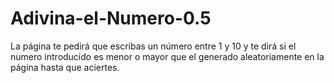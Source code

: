 # Adivina-el-Numero-0.5

La página te pedirá que escribas un número entre 1 y 10 y te dirá si el numero introducido es menor o mayor que el generado aleatoriamente en la página hasta que aciertes.
